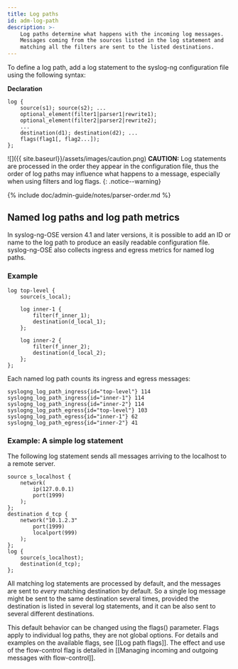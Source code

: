 ```yaml
---
title: Log paths
id: adm-log-path
description: >-
    Log paths determine what happens with the incoming log messages.
    Messages coming from the sources listed in the log statement and
    matching all the filters are sent to the listed destinations.
---
```


To define a log path, add a log statement to the syslog-ng configuration
file using the following syntax:

**Declaration**

```config
log {
    source(s1); source(s2); ...
    optional_element(filter1|parser1|rewrite1);
    optional_element(filter2|parser2|rewrite2);
    ...
    destination(d1); destination(d2); ...
    flags(flag1[, flag2...]);
};
```

![]({{ site.baseurl}}/assets/images/caution.png) **CAUTION:**
Log statements are processed in the order they appear in the configuration file,
thus the order of log paths may influence what happens to a message, especially
when using filters and log flags.
{: .notice--warning}

{% include doc/admin-guide/notes/parser-order.md %}

## Named log paths and log path metrics

In syslog-ng-OSE version 4.1 and later versions, it is possible to add an ID or name to the log path to produce an easily readable configuration file. syslog-ng-OSE also collects ingress and egress metrics for named log paths.

### Example

```config
log top-level {
    source(s_local);

    log inner-1 {
        filter(f_inner_1);
        destination(d_local_1);
    };

    log inner-2 {
        filter(f_inner_2);
        destination(d_local_2);
    };
};
```

Each named log path counts its ingress and egress messages:

```config
syslogng_log_path_ingress{id="top-level"} 114
syslogng_log_path_ingress{id="inner-1"} 114
syslogng_log_path_ingress{id="inner-2"} 114
syslogng_log_path_egress{id="top-level"} 103
syslogng_log_path_egress{id="inner-1"} 62
syslogng_log_path_egress{id="inner-2"} 41
```

### Example: A simple log statement

The following log statement sends all messages arriving to the localhost
to a remote server.

```config
source s_localhost {
    network(
        ip(127.0.0.1)
        port(1999)
    );
};
destination d_tcp {
    network("10.1.2.3"
        port(1999)
        localport(999)
    );
};
log {
    source(s_localhost);
    destination(d_tcp);
};
```

All matching log statements are processed by default, and the messages
are sent to *every* matching destination by default. So a single log
message might be sent to the same destination several times, provided
the destination is listed in several log statements, and it can be also
sent to several different destinations.

This default behavior can be changed using the flags() parameter. Flags
apply to individual log paths, they are not global options. For details
and examples on the available flags, see
[[Log path flags]].
The effect and use of the flow-control flag is detailed in
[[Managing incoming and outgoing messages with flow-control]].
